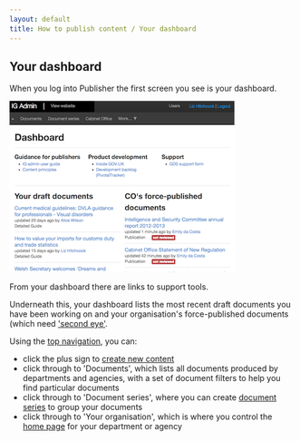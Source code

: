 ```yaml
---
layout: default
title: How to publish content / Your dashboard
---
```


## Your dashboard

When you log into Publisher the first screen you see is your dashboard. 

   ![Start screen 2](start-screen-2.png)

From your dashboard there are links to support tools.

Underneath this, your dashboard lists the most recent draft documents you have been working on and your organisation's force-published documents (which need ['second eye'](http://alphagov.github.io/inside-government-admin-guide/creating-documents/second-pair-of-eyes.html).

Using the [top navigation](http://alphagov.github.io/inside-government-admin-guide/first-steps/top-navigation.html), you can:

*  click the plus sign to [create new content](http://alphagov.github.io/inside-government-admin-guide/creating-documents/create-a-new-doc.html) 
*  click through to 'Documents', which lists all documents produced by departments and agencies, with a set of document filters to help you find particular documents
*  click through to 'Document series', where you can create [document series](http://alphagov.github.io/inside-government-admin-guide/editing-other-pages/document-series.html) to group your documents
*  click through to 'Your organisation', which is where you control the [home page](http://alphagov.github.io/inside-government-admin-guide/editing-other-pages/homepage.html) for your department or agency



   

